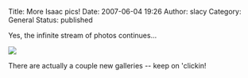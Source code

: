 Title: More Isaac pics!
Date: 2007-06-04 19:26
Author: slacy
Category: General
Status: published

Yes, the infinite stream of photos continues...

[![](http://slacy.com/gallery/d/85345-2/img_0489.jpg)](http://slacy.com/gallery/v/2007/isaac_week1/)

There are actually a couple new galleries -- keep on 'clickin!
